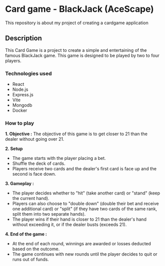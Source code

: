 # Card game - BlackJack (AceScape)
This repository is about my project of creating a cardgame application

## Description

This Card Game is a project to create a simple and entertaining of the famous BlackJack game. This game is designed to be played by two to four players.

### Technologies used

- React
- Node.js
- Express.js
- Vite
- Mongodb
- Docker

### How to play

**1. Objective :**
The objective of this game is to get closer to 21 than the dealer without going over 21.

**2. Setup**
- The game starts with the player placing a bet.
- Shuffle the deck of cards.
- Players receive two cards and the dealer's first card is face up and the second is face down.

**3. Gameplay :**
- The player decides whether to "hit" (take another card) or "stand" (keep the current hand).
- Players can also choose to "double down" (double their bet and receive one additional card) or "split" (if they have two cards of the same rank, split them into two separate hands).
- The player wins if their hand is closer to 21 than the dealer's hand without exceeding it, or if the dealer busts (exceeds 21).

**4. End of the game :**
- At the end of each round, winnings are awarded or losses deducted based on the outcome.
- The game continues with new rounds until the player decides to quit or runs out of funds.